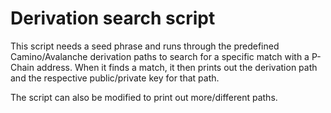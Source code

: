 # Derivation search script

This script needs a seed phrase and runs through the predefined Camino/Avalanche derivation paths to search for a specific match with a P-Chain address. When it finds a match, it then prints out the derivation path and the respective public/private key for that path.

The script can also be modified to print out more/different paths.
